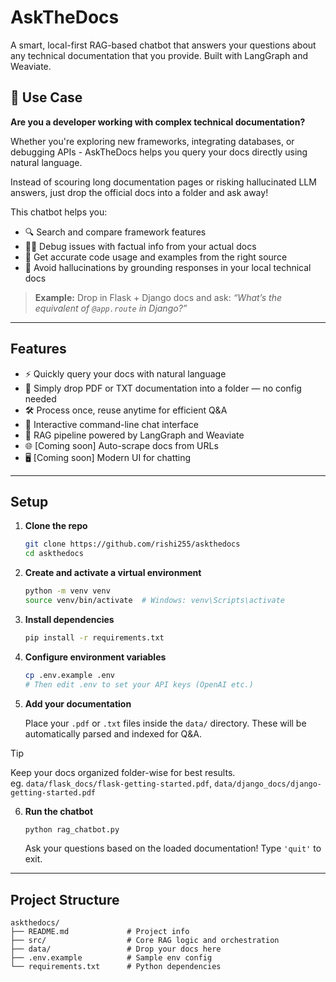 # AskTheDocs

A smart, local-first RAG-based chatbot that answers your questions about any technical documentation that you provide. Built with LangGraph and Weaviate.

## 🧠 Use Case

**Are you a developer working with complex technical documentation?**

Whether you're exploring new frameworks, integrating databases, or debugging APIs - AskTheDocs helps you query your docs directly using natural language.

Instead of scouring long documentation pages or risking hallucinated LLM answers, just drop the official docs into a folder and ask away!

This chatbot helps you:

-   🔍 Search and compare framework features
-   🧑‍💻 Debug issues with factual info from your actual docs
-   🧱 Get accurate code usage and examples from the right source
-   🤖 Avoid hallucinations by grounding responses in your local technical docs

> **Example:** Drop in Flask + Django docs and ask:
> _“What’s the equivalent of `@app.route` in Django?”_

---

## Features

-   ⚡ Quickly query your docs with natural language
-   📄 Simply drop PDF or TXT documentation into a folder — no config needed
-   🛠️ Process once, reuse anytime for efficient Q&A
-   💬 Interactive command-line chat interface
-   🧠 RAG pipeline powered by LangGraph and Weaviate
-   🌐 \[Coming soon] Auto-scrape docs from URLs
-   🖥️ \[Coming soon] Modern UI for chatting

---

## Setup

1. **Clone the repo**

    ```bash
    git clone https://github.com/rishi255/askthedocs
    cd askthedocs
    ```

2. **Create and activate a virtual environment**

    ```bash
    python -m venv venv
    source venv/bin/activate  # Windows: venv\Scripts\activate
    ```

3. **Install dependencies**

    ```bash
    pip install -r requirements.txt
    ```

4. **Configure environment variables**

    ```bash
    cp .env.example .env
    # Then edit .env to set your API keys (OpenAI etc.)
    ```

5. **Add your documentation**

    Place your `.pdf` or `.txt` files inside the `data/` directory.
    These will be automatically parsed and indexed for Q\&A.

> [!TIP]
> Keep your docs organized folder-wise for best results.  
> eg. `data/flask_docs/flask-getting-started.pdf`, `data/django_docs/django-getting-started.pdf`

6. **Run the chatbot**

    ```bash
    python rag_chatbot.py
    ```

    Ask your questions based on the loaded documentation!
    Type `'quit'` to exit.

---

## Project Structure

```
askthedocs/
├── README.md             # Project info
├── src/                  # Core RAG logic and orchestration
├── data/                 # Drop your docs here
├── .env.example          # Sample env config
└── requirements.txt      # Python dependencies
```
